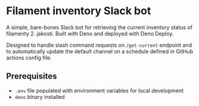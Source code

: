 # Filament inventory Slack bot

A simple, bare-bones Slack bot for retrieving the current inventory status of filamenty 2. jakosti. Built with Deno and deployed with Deno Deploy.

Designed to handle slash command requests on `/get-current` endpoint and to automatically update the default channel on a schedule defined in GitHub actions config file.

## Prerequisites

* `.env` file populated with environment variables for local development
* `deno` binary installed
